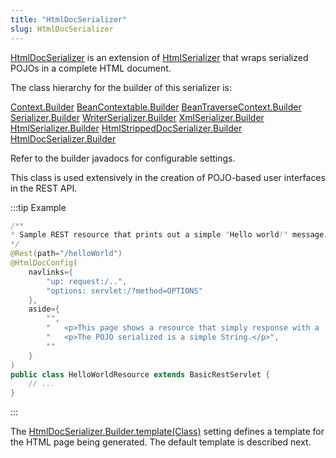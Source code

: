 ```yaml
---
title: "HtmlDocSerializer"
slug: HtmlDocSerializer
---
```


<a href="/site/apidocs/org/apache/juneau/html/HtmlDocSerializer.html" target="_blank">HtmlDocSerializer</a> is an extension of <a href="/site/apidocs/org/apache/juneau/html/HtmlSerializer.html" target="_blank">HtmlSerializer</a> that wraps serialized POJOs in a complete HTML document.

The class hierarchy for the builder of this serializer is:

<tree>
<node-0><java-abstract-class><a href="/site/apidocs/org/apache/juneau/Context.Builder.html" target="_blank">Context.Builder</a></java-abstract-class></node-0>
<node-1><java-abstract-class><a href="/site/apidocs/org/apache/juneau/BeanContextable.Builder.html" target="_blank">BeanContextable.Builder</a></java-abstract-class></node-1>
<node-2><java-abstract-class><a href="/site/apidocs/org/apache/juneau/BeanTraverseContext.Builder.html" target="_blank">BeanTraverseContext.Builder</a></java-abstract-class></node-2>
<node-3><java-abstract-class><a href="/site/apidocs/org/apache/juneau/serializer/Serializer.Builder.html" target="_blank">Serializer.Builder</a></java-abstract-class></node-3>
<node-4><java-abstract-class><a href="/site/apidocs/org/apache/juneau/serializer/WriterSerializer.Builder.html" target="_blank">WriterSerializer.Builder</a></java-abstract-class></node-4>
<node-5><java-class><a href="/site/apidocs/org/apache/juneau/xml/XmlSerializer.Builder.html" target="_blank">XmlSerializer.Builder</a></java-class></node-5>
<node-6><java-class><a href="/site/apidocs/org/apache/juneau/html/HtmlSerializer.Builder.html" target="_blank">HtmlSerializer.Builder</a></java-class></node-6>
<node-7><java-class><a href="/site/apidocs/org/apache/juneau/html/HtmlStrippedDocSerializer.Builder.html" target="_blank">HtmlStrippedDocSerializer.Builder</a></java-class></node-7>
<node-8><java-class><a href="/site/apidocs/org/apache/juneau/html/HtmlDocSerializer.Builder.html" target="_blank">HtmlDocSerializer.Builder</a></java-class></node-8>
</tree>

Refer to the builder javadocs for configurable settings.

This class is used extensively in the creation of POJO-based user interfaces in the REST API.

:::tip Example
```java
/**
* Sample REST resource that prints out a simple "Hello world!" message.
*/
@Rest(path="/helloWorld")
@HtmlDocConfig(
    navlinks={
        "up: request:/..",
        "options: servlet:/?method=OPTIONS"
    },
    aside={
        "",
        "   <p>This page shows a resource that simply response with a 'Hello world!' message</p>",
        "   <p>The POJO serialized is a simple String.</p>",
        ""
    }
)
public class HelloWorldResource extends BasicRestServlet {
    // ...
}
```
::: 

The <a href="/site/apidocs/org/apache/juneau/html/HtmlDocSerializer.Builder.html#template(java.lang.Class)" target="_blank">HtmlDocSerializer.Builder.template(Class)</a>
setting defines a template for the HTML page being generated.
The default template is described next.